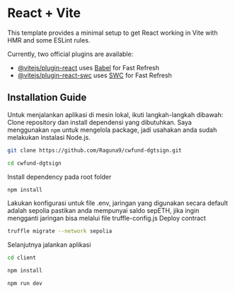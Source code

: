 # React + Vite

This template provides a minimal setup to get React working in Vite with HMR and some ESLint rules.

Currently, two official plugins are available:

- [@vitejs/plugin-react](https://github.com/vitejs/vite-plugin-react/blob/main/packages/plugin-react/README.md) uses [Babel](https://babeljs.io/) for Fast Refresh
- [@vitejs/plugin-react-swc](https://github.com/vitejs/vite-plugin-react-swc) uses [SWC](https://swc.rs/) for Fast Refresh

## Installation Guide

Untuk menjalankan aplikasi di mesin lokal, ikuti langkah-langkah dibawah:
Clone repository dan install dependensi yang dibutuhkan. Saya menggunakan `npm` untuk mengelola package, jadi usahakan anda sudah melakukan instalasi Node.js.
```bash
git clone https://github.com/Raguna9/cwfund-dgtsign.git

cd cwfund-dgtsign
```
Install dependency pada root folder
```bash
npm install
```
Lakukan konfigurasi untuk file .env, jaringan yang digunakan secara default adalah sepolia pastikan anda mempunyai saldo sepETH, jika ingin mengganti jaringan bisa melalui file truffle-config.js
Deploy contract
```bash
truffle migrate --network sepolia
```

Selanjutnya jalankan aplikasi
```bash
cd client 

npm install

npm run dev
```

